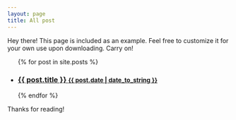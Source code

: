 ```yaml
---
layout: page
title: All post
---
```


<p class="message">
  Hey there! This page is included as an example. Feel free to customize it for your own use upon downloading. Carry on!
</p>

<div class="related">
  <ul class="related-posts">
    {% for post in site.posts %}
      <li>
        <h3>
          <a href="{{ post.url }}">
            {{ post.title }}
            <small>{{ post.date | date_to_string }}</small>
          </a>
        </h3>
      </li>
    {% endfor %}
  </ul>
</div>

Thanks for reading!